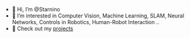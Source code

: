 - 👋 Hi, I’m @Starnino
- 👀 I’m interested in Computer Vision, Machine Learning, SLAM, Neural Networks, Controls in Robotics, Human-Robot Interaction ..
- 🤖 Check out my [projects](https://github.com/Starnino/projects)
